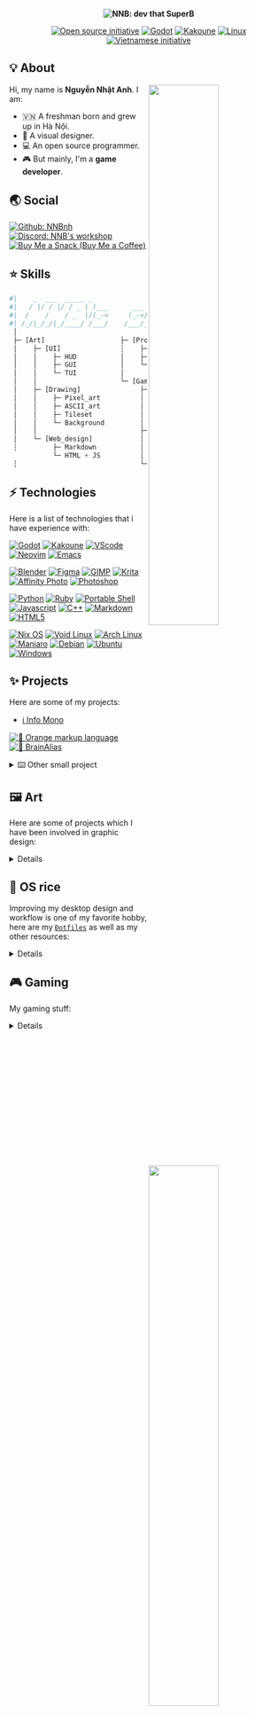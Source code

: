<p align="center"><b><img src="https://user-images.githubusercontent.com/43980777/142751962-e4600b9f-60d5-4086-ae23-1ec8c846adbb.png" alt="NNB: dev that SuperB"></b></p>
<p align="center"><a href="https://opensource.org"><img src="https://img.shields.io/badge/foss%20-%2335BF5C.svg?style=for-the-badge&logo=open-source-initiative&logoColor=FFFFFF" alt="Open source initiative"></a> <a href="https://godotengine.org"><img src="https://img.shields.io/badge/godot%20-%23478CBF.svg?style=for-the-badge&logo=godot-engine&logoColor=FFFFFF" alt="Godot"></a> <a href="https://kakoune.org"><img src="https://img.shields.io/badge/kakoune%20-%23F9765A.svg?style=for-the-badge&logo=kodi&logoColor=FFFFFF" alt="Kakoune"></a> <a href="https://nixos.org"><img src="https://img.shields.io/badge/linux%20-%235277C3.svg?style=for-the-badge&logo=nixos&logoColor=FFFFFF" alt="Linux"></a> <a href="https://en.wikipedia.org/wiki/Vietnam#Culture"><img src="https://img.shields.io/badge/vietnam%20-%23F75341.svg?style=for-the-badge&logo=reverbnation&logoColor=FED06E" alt="Vietnamese initiative"></a></p>

## 💡 About

<img align="right" width="50%" src="https://github-readme-stats.vercel.app/api?username=NNBnh&show_icons=true&title_color=6BB8FF&text_color=FFFFFF&icon_color=FFC387&bg_color=22273D">
<img align="right" width="50%" src="https://github-readme-streak-stats.herokuapp.com/?user=NNBnh&currStreakLabel=6BB8FF&sideLabels=FFC387&currStreakNum=FFFFFF&sideNums=FFFFFF&dates=FFFFFF&ring=6BB8FF&fire=FA7883&stroke=525866&background=22273D">

Hi, my name is **Nguyễn Nhật Anh**. I am:
- 🇻🇳 A freshman born and grew up in Hà Nội.
- 🎨 A visual designer.
- 💻 An open source programmer.
- 🎮 But mainly, I'm a **game developer**.

## 🌏 Social
[![Github: NNBnh](https://img.shields.io/github/followers/NNBnh?labelColor=24292E&color=24292E&label=github%20NNBnh&logo=github&logoColor=FFFFFF&style=for-the-badge)](https://github.com/NNBnh)<br>
[![Discord: NNB's workshop](https://img.shields.io/discord/740843363343007754?labelColor=6E84D2&color=6E84D2&label=discord%20NNB%27s%20workshop&logo=discord&logoColor=FFFFFF&style=for-the-badge)](https://discord.gg/H5r5GqUsSm)<br>
[![Buy Me a Snack (Buy Me a Coffee)](https://img.shields.io/badge/buy_me_a_coffee%20-%23FFC387.svg?logo=buy-me-a-coffee&logoColor=333333&style=for-the-badge)](https://www.buymeacoffee.com/nnbnh)

## ⭐ Skills
```python
#|    _  ___  _____ _               __    _ ____     __
#|   / |/ / |/ / _ | )___      ___ / /__ (_) / /    / /________ ___
#|  /    /    / _  |/(_-<     (_-</  '_// / / /    / __/ __/ -_) -_)
#| /_/|_/_/|_/____/ /___/    /___/_/\_\/_/_/_/     \__/_/  \__/\__/
 │
 ├─ [Art]                   ├─ [Programming]
 │    ├─ [UI]               ┆    ├─ Portable POSIXshell
 │    │    ├─ HUD           │    ├─ Python, Ruby
 │    │    ├─ GUI           │    └─ Godot GDscript
 │    │    └─ TUI           │
 │    │                     └─ [Game_design]
 │    ├─ [Drawing]               ├─ [Level_design]
 │    │    ├─ Pixel_art          │    ├─ Platformer
 │    │    ├─ ASCII_art          │    ├─ Top_down
 │    │    ├─ Tileset            │    └─ Environmental_storytelling
 │    │    └─ Background         │
 │    │                          ├─ [Story_writing]
 │    └─ [Web_design]            │    ├─ Character_building
 ┆         ├─ Markdown           │    └─ World_building
           └─ HTML + JS          │
 ┆                               └─ UX

```

## ⚡ Technologies
Here is a list of technologies that i have experience with:

[![Godot](https://img.shields.io/badge/godot%20-%23478CBF.svg?style=for-the-badge&logo=godot-engine&logoColor=FFFFFF)](https://godotengine.org)
[![Kakoune](https://img.shields.io/badge/kakoune%20-%23F9765A.svg?style=for-the-badge&logo=kodi&logoColor=FFFFFF)](https://kakoune.org)
[![VScode](https://img.shields.io/badge/vscode%20-%23007ACC.svg?style=for-the-badge&logo=visual-studio-code&logoColor=FFFFFF)](https://vscodium.com)
[![Neovim](https://img.shields.io/badge/neovim%20-%2357A143.svg?style=for-the-badge&logo=neovim&logoColor=FFFFFF)](https://neovim.io)
[![Emacs](https://img.shields.io/badge/emacs%20-%237F5AB6.svg?style=for-the-badge&logo=gnu-emacs&logoColor=FFFFFF)](https://www.gnu.org/software/emacs)

[![Blender](https://img.shields.io/badge/blender%20-%23F5792A.svg?style=for-the-badge&logo=blender&logoColor=FFFFFF)](https://www.blender.org)
[![Figma](https://img.shields.io/badge/figma%20-%23F24E1E.svg?style=for-the-badge&logo=figma&logoColor=FFFFFF)](https://www.figma.com)
[![GIMP](https://img.shields.io/badge/gimp%20-%235C5543.svg?style=for-the-badge&logo=gimp&logoColor=FFFFFF)](https://www.gimp.org)
[![Krita](https://img.shields.io/badge/krita%20-%233BABFF.svg?style=for-the-badge&logo=krita&logoColor=FFFFFF)](https://krita.org)
[![Affinity Photo](https://img.shields.io/badge/affinity_photo%20-%237E4DD2.svg?style=for-the-badge&logo=affinity-photo&logoColor=FFFFFF)](https://affinity.serif.com/en-gb/photo)
[![Photoshop](https://img.shields.io/badge/photoshop%20-%2331A8FF.svg?style=for-the-badge&logo=adobe-photoshop&logoColor=FFFFFF)](https://alternativeto.net/software/adobe-photoshop)

[![Python](https://img.shields.io/badge/python%20-%2314354C.svg?style=for-the-badge&logo=python&logoColor=FFFFFF)](https://www.python.org)
[![Ruby](https://img.shields.io/badge/ruby%20-%23CC342D.svg?style=for-the-badge&logo=ruby&logoColor=FFFFFF)](https://www.ruby-lang.org)
[![Portable Shell](https://img.shields.io/badge/posix_shell%20-%23121011.svg?style=for-the-badge&logo=gnu-bash&logoColor=white)](https://github.com/dylanaraps/pure-sh-bible)
[![Javascript](https://img.shields.io/badge/javascript%20-%23F7DF1E.svg?style=for-the-badge&logo=javascript&logoColor=333333)](https://en.wikipedia.org/wiki/JavaScript)
[![C++](https://img.shields.io/badge/c++%20-%2300599C.svg?style=for-the-badge&logo=c%2B%2B&logoColor=FFFFFF)](https://isocpp.org)
[![Markdown](https://img.shields.io/badge/markdown-%23000000.svg?style=for-the-badge&logo=markdown&logoColor=FFFFFF)](https://pandoc.org)
[![HTML5](https://img.shields.io/badge/html5%20-%23E34F26.svg?style=for-the-badge&logo=html5&logoColor=FFFFFF)](https://pandoc.org)

[![Nix OS](https://img.shields.io/badge/nixos%20-%235277C3.svg?style=for-the-badge&logo=nixos&logoColor=FFFFFF)](https://nixos.org)
[![Void Linux](https://img.shields.io/badge/void_linux%20-%23478061.svg?style=for-the-badge&logo=linux&logoColor=FFFFFF)](https://voidlinux.org)
[![Arch Linux](https://img.shields.io/badge/arch_linux%20-%231793D1.svg?style=for-the-badge&logo=arch-linux&logoColor=FFFFFF)](https://www.archlinux.org)
[![Manjaro](https://img.shields.io/badge/manjaro%20-%2335BF5C.svg?style=for-the-badge&logo=manjaro&logoColor=FFFFFF)](https://manjaro.org)
[![Debian](https://img.shields.io/badge/debian%20-%23A81D33.svg?style=for-the-badge&logo=debian&logoColor=FFFFFF)](https://www.debian.org)
[![Ubuntu](https://img.shields.io/badge/ubuntu%20-%23E95420.svg?style=for-the-badge&logo=ubuntu&logoColor=FFFFFF)](https://ubuntu.com)
[![Windows](https://img.shields.io/badge/windows%20-%230078D6.svg?style=for-the-badge&logo=windows&logoColor=FFFFFF)](https://www.microsoft.com/en-gb/software-download/windows10)

## ✨ Projects
Here are some of my projects:
- [ℹ️ Info Mono](https://github.com/info-mono)

[![🍊 Orange markup language](https://github-readme-stats.vercel.app/api/pin/?username=NNBnh&repo=orml&show_icons=true&title_color=6BB8FF&text_color=FFFFFF&icon_color=FFC387&bg_color=22273D)](https://github.com/NNBnh/orml)
[![🧠 BrainAlias](https://github-readme-stats.vercel.app/api/pin/?username=NNBnh&repo=brainalias&show_icons=true&title_color=6BB8FF&text_color=FFFFFF&icon_color=FFC387&bg_color=22273D)](https://github.com/NNBnh/brainalias)

<details>
  <summary>⌨️ Other small project</summary>

  [![SuperB Bootstrap](https://github-readme-stats.vercel.app/api/pin/?username=NNBnh&repo=superb-bootstrap&show_icons=true&title_color=6BB8FF&text_color=FFFFFF&icon_color=FFC387&bg_color=22273D)](https://github.com/NNBnh/superb-bootstrap)
  [![Bsymlink](https://github-readme-stats.vercel.app/api/pin/?username=NNBnh&repo=bsymlink&show_icons=true&title_color=6BB8FF&text_color=FFFFFF&icon_color=FFC387&bg_color=22273D)](https://github.com/NNBnh/bsymlink)
  [![Coderun](https://github-readme-stats.vercel.app/api/pin/?username=NNBnh&repo=coderun&show_icons=true&title_color=6BB8FF&text_color=FFFFFF&icon_color=FFC387&bg_color=22273D)](https://github.com/NNBnh/coderun)
  [![Coderun.kak](https://github-readme-stats.vercel.app/api/pin/?username=NNBnh&repo=coderun.kak&show_icons=true&title_color=6BB8FF&text_color=FFFFFF&icon_color=FFC387&bg_color=22273D)](https://github.com/NNBnh/coderun.kak)
  [![Clipb](https://github-readme-stats.vercel.app/api/pin/?username=NNBnh&repo=clipb&show_icons=true&title_color=6BB8FF&text_color=FFFFFF&icon_color=FFC387&bg_color=22273D)](https://github.com/NNBnh/clipb)
  [![Clipb.kak](https://github-readme-stats.vercel.app/api/pin/?username=NNBnh&repo=clipb.kak&show_icons=true&title_color=6BB8FF&text_color=FFFFFF&icon_color=FFC387&bg_color=22273D)](https://github.com/NNBnh/clipb.kak)
  [![SuperB MK](https://github-readme-stats.vercel.app/api/pin/?username=NNBnh&repo=mk&show_icons=true&title_color=6BB8FF&text_color=FFFFFF&icon_color=FFC387&bg_color=22273D)](https://github.com/NNBnh/mk)
  [![SuperB HR](https://github-readme-stats.vercel.app/api/pin/?username=NNBnh&repo=hr&show_icons=true&title_color=6BB8FF&text_color=FFFFFF&icon_color=FFC387&bg_color=22273D)](https://github.com/NNBnh/hr)
  [![Terminal explorer](https://github-readme-stats.vercel.app/api/pin/?username=NNBnh&repo=terminal-explorer&show_icons=true&title_color=6BB8FF&text_color=FFFFFF&icon_color=FFC387&bg_color=22273D)](https://github.com/NNBnh/terminal-explorer)
  [![Sed collections](https://github-readme-stats.vercel.app/api/pin/?username=NNBnh&repo=sed-collections&show_icons=true&title_color=6BB8FF&text_color=FFFFFF&icon_color=FFC387&bg_color=22273D)](https://github.com/NNBnh/sed-collections)
  [![Bfetch](https://github-readme-stats.vercel.app/api/pin/?username=NNBnh&repo=bfetch&show_icons=true&title_color=6BB8FF&text_color=FFFFFF&icon_color=FFC387&bg_color=22273D)](https://github.com/NNBnh/bfetch)

</details>

## 🖼️ Art
Here are some of projects which I have been involved in graphic design:

<details>

  [![FlappyChim's assets](https://github-readme-stats.vercel.app/api/pin/?username=NNBnh&repo=flappybirdart&show_icons=true&title_color=6BB8FF&text_color=FFFFFF&icon_color=FFC387&bg_color=22273D)](https://github.com/NNBnh/flappybirdart)
  [![Chess logo](https://github-readme-stats.vercel.app/api/pin/?username=NNBnh&repo=chess-logo&show_icons=true&title_color=6BB8FF&text_color=FFFFFF&icon_color=FFC387&bg_color=22273D)](https://github.com/NNBnh/chess-logo)

</details>

## 🎀 OS rice
Improving my desktop design and workflow is one of my favorite hobby, here are my [`Đotfiles`](https://github.com/NNBnh/dots) as well as my other resources:

<details>
  <a href="https://github.com/NNBnh/dots"><img width="100%" src="https://user-images.githubusercontent.com/43980777/108480424-85941700-72c9-11eb-8380-89ddb5202607.png"></a>

  [![Dotfiles](https://github-readme-stats.vercel.app/api/pin/?username=NNBnh&repo=dots&show_icons=true&title_color=6BB8FF&text_color=FFFFFF&icon_color=FFC387&bg_color=22273D)](https://github.com/NNBnh/dots)
  [![Wallpapers](https://github-readme-stats.vercel.app/api/pin/?username=NNBnh&repo=wallpapers&show_icons=true&title_color=6BB8FF&text_color=FFFFFF&icon_color=FFC387&bg_color=22273D)](https://github.com/NNBnh/wallpapers)
  [![SuperB ST](https://github-readme-stats.vercel.app/api/pin/?username=NNBnh&repo=superb-st&show_icons=true&title_color=6BB8FF&text_color=FFFFFF&icon_color=FFC387&bg_color=22273D)](https://github.com/NNBnh/superb-st)
  [![ANSI Art](https://github-readme-stats.vercel.app/api/pin/?username=NNBnh&repo=ansi&show_icons=true&title_color=6BB8FF&text_color=FFFFFF&icon_color=FFC387&bg_color=22273D)](https://github.com/NNBnh/ansi)
  [![Bmono](https://github-readme-stats.vercel.app/api/pin/?username=NNBnh&repo=bmono&show_icons=true&title_color=6BB8FF&text_color=FFFFFF&icon_color=FFC387&bg_color=22273D)](https://github.com/NNBnh/bmono)
  [![Da One](https://github-readme-stats.vercel.app/api/pin/?username=NNBnh&repo=da-one&show_icons=true&title_color=6BB8FF&text_color=FFFFFF&icon_color=FFC387&bg_color=22273D)](https://github.com/NNBnh/da-one)
  [![Base16 terminal Kakoune](https://github-readme-stats.vercel.app/api/pin/?username=NNBnh&repo=base16-terminal.kak&show_icons=true&title_color=6BB8FF&text_color=FFFFFF&icon_color=FFC387&bg_color=22273D)](https://github.com/NNBnh/base16-terminal.kak)
</details>

## 🎮 Gaming
My gaming stuff:

<details>

  [![Minecraft bookmarks](https://github-readme-stats.vercel.app/api/pin/?username=NNBnh&repo=minecraft-bookmarks&show_icons=true&title_color=6BB8FF&text_color=FFFFFF&icon_color=FFC387&bg_color=22273D)](https://github.com/NNBnh/minecraft-bookmarks)
  [![Craft Everything](https://github-readme-stats.vercel.app/api/pin/?username=NNBnh&repo=craft-everything&show_icons=true&title_color=6BB8FF&text_color=FFFFFF&icon_color=FFC387&bg_color=22273D)](https://github.com/NNBnh/craft-everything)
  [![NNB Arcade](https://github-readme-stats.vercel.app/api/pin/?username=NNBnh&repo=osu-arcade&show_icons=true&title_color=6BB8FF&text_color=FFFFFF&icon_color=FFC387&bg_color=22273D)](https://github.com/NNBnh/osu-arcade)
</details>
